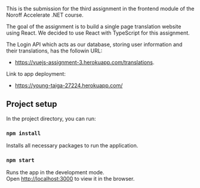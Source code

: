 This is the submission for the third assignment in the frontend module of the Noroff Accelerate .NET course.

The goal of the assignment is to build a single page translation website using React.
We decided to use React with TypeScript for this assignment.

The Login API which acts as our database, storing user information and their translations, has the followin URL:
- https://vuejs-assignment-3.herokuapp.com/translations.

Link to app deployment:
- https://young-taiga-27224.herokuapp.com/

## Project setup

In the project directory, you can run:

### `npm install`

Installs all necessary packages to run the application.

### `npm start`

Runs the app in the development mode.<br />
Open [http://localhost:3000](http://localhost:3000) to view it in the browser.

